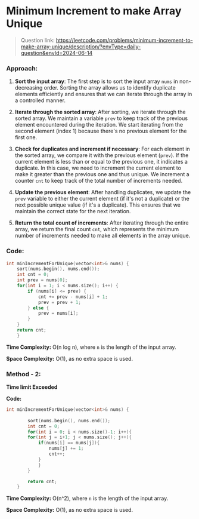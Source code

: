 # Minimum Increment to make Array Unique

> Question link:
> https://leetcode.com/problems/minimum-increment-to-make-array-unique/description/?envType=daily-question&envId=2024-06-14

### Approach:

1. **Sort the input array**: The first step is to sort the input array `nums` in non-decreasing order. Sorting the array allows us to identify duplicate elements efficiently and ensures that we can iterate through the array in a controlled manner.

2. **Iterate through the sorted array**: After sorting, we iterate through the sorted array. We maintain a variable `prev` to keep track of the previous element encountered during the iteration. We start iterating from the second element (index 1) because there's no previous element for the first one.

3. **Check for duplicates and increment if necessary**: For each element in the sorted array, we compare it with the previous element (`prev`). If the current element is less than or equal to the previous one, it indicates a duplicate. In this case, we need to increment the current element to make it greater than the previous one and thus unique. We increment a counter `cnt` to keep track of the total number of increments needed.

4. **Update the previous element**: After handling duplicates, we update the `prev` variable to either the current element (if it's not a duplicate) or the next possible unique value (if it's a duplicate). This ensures that we maintain the correct state for the next iteration.

5. **Return the total count of increments**: After iterating through the entire array, we return the final count `cnt`, which represents the minimum number of increments needed to make all elements in the array unique.

### Code:
```C++
int minIncrementForUnique(vector<int>& nums) {
    sort(nums.begin(), nums.end());
    int cnt = 0;
    int prev = nums[0];
    for(int i = 1; i < nums.size(); i++) {
        if (nums[i] <= prev) {
            cnt += prev - nums[i] + 1; 
            prev = prev + 1; 
        } else {
            prev = nums[i]; 
        }
    }
    return cnt;
    }

```

**Time Complexity:** O(n log n), where `n` is the length of the input array.

**Space Complexity:** O(1), as no extra space is used.

### Method - 2:

**Time limit Exceeded**

**Code:**
```C++
int minIncrementForUnique(vector<int>& nums) {
  
        sort(nums.begin(), nums.end());
        int cnt = 0;
        for(int i = 0; i < nums.size()-1; i++){
        for(int j = i+1; j < nums.size(); j++){
            if(nums[i] == nums[j]){
                nums[j] += 1;
                cnt++;
            }
            }
        }

        return cnt;
    }
```
**Time Complexity:** O(n^2), where `n` is the length of the input array.

**Space Complexity:** O(1), as no extra space is used.